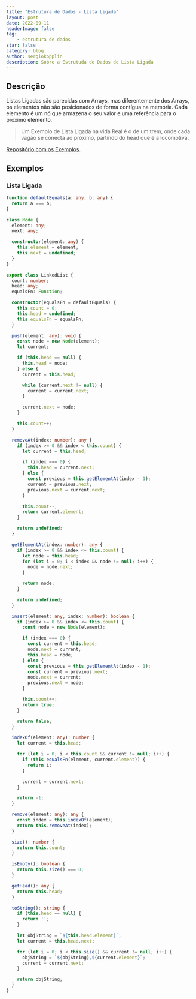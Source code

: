 ```yaml
---
title: "Estrutura de Dados - Lista Ligada"
layout: post
date: 2022-09-11
headerImage: false
tag:
    - estrutura de dados
star: false
category: blog
author: sergiokopplin
description: Sobre a Estrutuda de Dados de Lista Ligada
---
```


## Descrição

Listas Ligadas são parecidas com Arrays, mas diferentemente dos Arrays, os elementos não são posicionados de forma contígua na memória. Cada elemento é um nó que armazena o seu valor e uma referência para o próximo elemento.

> Um Exemplo de Lista Ligada na vida Real é o de um trem, onde cada vagão se conecta ao próximo, partindo do head que é a locomotiva.

[Repositório com os Exemplos](https://github.com/sergiokopplin/livro-estrutura-de-dados-e-algoritmos-js).

## Exemplos

### Lista Ligada

```ts
function defaultEquals(a: any, b: any) {
  return a === b;
}

class Node {
  element: any;
  next: any;

  constructor(element: any) {
    this.element = element;
    this.next = undefined;
  }
}

export class LinkedList {
  count: number;
  head: any;
  equalsFn: Function;

  constructor(equalsFn = defaultEquals) {
    this.count = 0;
    this.head = undefined;
    this.equalsFn = equalsFn;
  }

  push(element: any): void {
    const node = new Node(element);
    let current;

    if (this.head == null) {
      this.head = node;
    } else {
      current = this.head;

      while (current.next != null) {
        current = current.next;
      }

      current.next = node;
    }

    this.count++;
  }

  removeAt(index: number): any {
    if (index >= 0 && index < this.count) {
      let current = this.head;

      if (index === 0) {
        this.head = current.next;
      } else {
        const previous = this.getElementAt(index - 1);
        current = previous.next;
        previous.next = current.next;
      }

      this.count--;
      return current.element;
    }

    return undefined;
  }

  getElementAt(index: number): any {
    if (index >= 0 && index <= this.count) {
      let node = this.head;
      for (let i = 0; i < index && node != null; i++) {
        node = node.next;
      }

      return node;
    }

    return undefined;
  }

  insert(element: any, index: number): boolean {
    if (index >= 0 && index <= this.count) {
      const node = new Node(element);

      if (index === 0) {
        const current = this.head;
        node.next = current;
        this.head = node;
      } else {
        const previous = this.getElementAt(index - 1);
        const current = previous.next;
        node.next = current;
        previous.next = node;
      }

      this.count++;
      return true;
    }

    return false;
  }

  indexOf(element: any): number {
    let current = this.head;

    for (let i = 0; i < this.count && current != null; i++) {
      if (this.equalsFn(element, current.element)) {
        return i;
      }

      current = current.next;
    }

    return -1;
  }

  remove(element: any): any {
    const index = this.indexOf(element);
    return this.removeAt(index);
  }

  size(): number {
    return this.count;
  }

  isEmpty(): boolean {
    return this.size() === 0;
  }

  getHead(): any {
    return this.head;
  }

  toString(): string {
    if (this.head == null) {
      return '';
    }

    let objString = `${this.head.element}`;
    let current = this.head.next;

    for (let i = 0; i < this.size() && current != null; i++) {
      objString = `${objString},${current.element}`;
      current = current.next;
    }

    return objString;
  }
}
```
